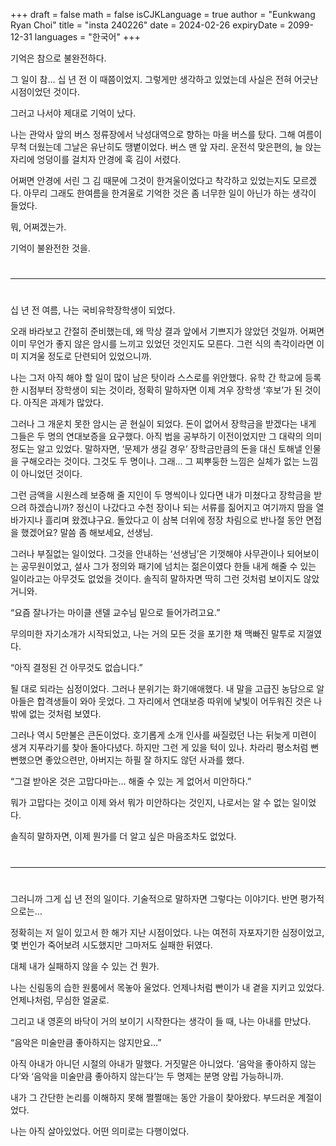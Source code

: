 +++
draft = false
math = false
isCJKLanguage = true
author = "Eunkwang Ryan Choi"
title = "insta 240226"
date = 2024-02-26
expiryDate = 2099-12-31
languages = "한국어"
+++

기억은 참으로 불완전하다.  
  
그 일이 참… 십 년 전 이 때쯤이었지. 그렇게만 생각하고 있었는데 사실은 전혀 어긋난 시점이었던 것이다.  
  
그러고 나서야 제대로 기억이 났다.  
  
나는 관악사 앞의 버스 정류장에서 낙성대역으로 향하는 마을 버스를 탔다. 그해 여름이 무척 더웠는데 그날은 유난히도 땡볕이었다. 버스 맨 앞 자리. 운전석 맞은편의, 늘 앉는 자리에 엉덩이를 걸치자 안경에 훅 김이 서렸다.  
  
어쩌면 안경에 서린 그 김 때문에 그것이 한겨울이었다고 착각하고 있었는지도 모르겠다. 아무리 그래도 한여름을 한겨울로 기억한 것은 좀 너무한 일이 아닌가 하는 생각이 들었다.  
  
뭐, 어쩌겠는가.  
  
기억이 불완전한 것을.  

#
---
#

십 년 전 여름, 나는 국비유학장학생이 되었다.  
  
오래 바라보고 간절히 준비했는데, 왜 막상 결과 앞에서 기쁘지가 않았던 것일까. 어쩌면 이미 무언가 좋지 않은 암시를 느끼고 있었던 것인지도 모른다. 그런 식의 촉각이라면 이미 지겨울 정도로 단련되어 있었으니까.  
  
나는 그저 아직 해야 할 일이 많이 남은 탓이라 스스로를 위안했다. 유학 간 학교에 등록한 시점부터 장학생이 되는 것이라, 정확히 말하자면 이제 겨우 장학생 ‘후보’가 된 것이다. 아직은 과제가 많았다.  
  
그러나 그 개운치 못한 암시는 곧 현실이 되었다. 돈이 없어서 장학금을 받겠다는 내게 그들은 두 명의 연대보증을 요구했다. 아직 법을 공부하기 이전이었지만 그 대략의 의미 정도는 알고 있었다. 말하자면, ‘문제가 생길 경우’ 장학금만큼의 돈을 대신 토해낼 인물을 구해오라는 것이다. 그것도 두 명이나. 그래… 그 찌뿌둥한 느낌은 실체가 없는 느낌이 아니었던 것이다.  
  
그런 금액을 시원스레 보증해 줄 지인이 두 명씩이나 있다면 내가 미쳤다고 장학금을 받으려 하겠습니까? 정신이 나갔다고 수천 장이나 되는 서류를 짊어지고 여기까지 땀을 열 바가지나 흘리며 왔겠냐구요. 돌았다고 이 삼복 더위에 정장 차림으로 반나절 동안 면접을 했겠어요? 말씀 좀 해보세요, 선생님.  
  
그러나 부질없는 일이었다. 그것을 안내하는 ‘선생님’은 기껏해야 사무관이나 되어보이는 공무원이었고, 설사 그가 정의와 패기에 넘치는 젊은이였다 한들 내게 해줄 수 있는 일이라고는 아무것도 없었을 것이다. 솔직히 말하자면 딱히 그런 것처럼 보이지도 않았거니와.  
  
“요즘 잘나가는 마이클 샌델 교수님 밑으로 들어가려고요.”  
  
무의미한 자기소개가 시작되었고, 나는 거의 모든 것을 포기한 채 맥빠진 말투로 지껄였다.  
  
“아직 결정된 건 아무것도 없습니다.”  
  
될 대로 되라는 심정이었다. 그러나 분위기는 화기애애했다. 내 말을 고급진 농담으로 알아들은 합격생들이 와아 웃었다. 그 자리에서 연대보증 따위에 낯빛이 어두워진 것은 나밖에 없는 것처럼 보였다.  
  
그러나 역시 5만불은 큰돈이었다. 호기롭게 소개 인사를 싸질렀던 나는 뒤늦게 미련이 생겨 지푸라기를 찾아 돌아다녔다. 하지만 그런 게 있을 턱이 있나. 차라리 평소처럼 뻔뻔했으면 좋았으련만, 아버지는 하필 잘 하지도 않던 사과를 했다.  
  
“그걸 받아온 것은 고맙다마는… 해줄 수 있는 게 없어서 미안하다.”  
  
뭐가 고맙다는 것이고 이제 와서 뭐가 미안하다는 것인지, 나로서는 알 수 없는 일이었다.  
  
솔직히 말하자면, 이제 뭔가를 더 알고 싶은 마음조차도 없었다.  
  
# 
---
#
  
그러니까 그게 십 년 전의 일이다. 기술적으로 말하자면 그렇다는 이야기다. 반면 평가적으로는…  
  
정확히는 저 일이 있고서 한 해가 지난 시점이었다. 나는 여전히 자포자기한 심정이었고, 몇 번인가 죽어보려 시도했지만 그마저도 실패한 뒤였다.  
  
대체 내가 실패하지 않을 수 있는 건 뭔가.  
  
나는 신림동의 습한 원룸에서 목놓아 울었다. 언제나처럼 빤이가 내 곁을 지키고 있었다. 언제나처럼, 무심한 얼굴로.  
  
그리고 내 영혼의 바닥이 거의 보이기 시작한다는 생각이 들 때, 나는 아내를 만났다.  
  
“음악은 미술만큼 좋아하지는 않지만요…”  
  
아직 아내가 아니던 시절의 아내가 말했다. 거짓말은 아니었다. ‘음악을 좋아하지 않는다’와 ‘음악을 미술만큼 좋아하지 않는다’는 두 명제는 분명 양립 가능하니까.  
  
내가 그 간단한 논리를 이해하지 못해 쩔쩔매는 동안 가을이 찾아왔다. 부드러운 계절이었다.  
  
나는 아직 살아있었다. 어떤 의미로는 다행이었다.